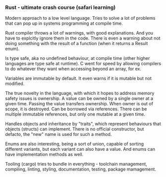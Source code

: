 ### Rust - ultimate crash course (safari learning)

Modern approach to a low level language. Tries to solve a lot of problems that
can pop up in systems programming at compile time.

Rust compiler throws a lot of warnings, with good explanations. And you have to
explcitly ignore them in the code. There is even a warning about not doing
something with the result of a function (when it returns a Result enum).

Is type safe, aka no undefined behaviour, at compile time (other higher
languages are type safe at runtime). C went for speed by allowing compilers to
do whatever they want when accessing beyond an array, for ex.

Variables are immutable by default. It even warns if it is mutable but not
modified.

The true novelty in the language, with which it hopes to address memory safety
issues is ownership. A value can be owned by a single owner at a given time.
Passing the value transfers ownership. When owner is out of scope, it is
destroyed. Can be borrowed via references. There can be multiple immutable
references, but only one mutable at a given time.

Handles objects and inheritance by "traits", which represent behaviours that
objects (structs) can implement. There is no official constructor, but defacto,
the "new" name is used for such a method.

Enums are also interesting, being a sort of union, capable of sorting different
variants, but each variant can also have a value. And enums can have
implementation methods as well.

Tooling (cargo) tries to bundle in everything - toolchain management, compiling,
linting, styling, documentation, testing, package mamagement.
